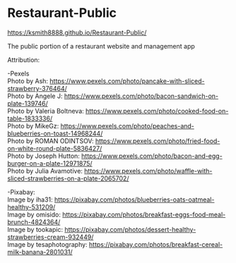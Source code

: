 # Restaurant-Public

https://ksmith8888.github.io/Restaurant-Public/

The public portion of a restaurant website and management app

Attribution:

-Pexels  
Photo by Ash: https://www.pexels.com/photo/pancake-with-sliced-strawberry-376464/  
Photo by Angele J: https://www.pexels.com/photo/bacon-sandwich-on-plate-139746/  
Photo by Valeria Boltneva: https://www.pexels.com/photo/cooked-food-on-table-1833336/  
Photo by MikeGz: https://www.pexels.com/photo/peaches-and-blueberries-on-toast-14968244/  
Photo by ROMAN ODINTSOV: https://www.pexels.com/photo/fried-food-on-white-round-plate-5836427/  
Photo by Joseph Hutton: https://www.pexels.com/photo/bacon-and-egg-burger-on-a-plate-12971875/  
Photo by Julia Avamotive: https://www.pexels.com/photo/waffle-with-sliced-strawberries-on-a-plate-2065702/  

-Pixabay:  
Image by iha31: https://pixabay.com/photos/blueberries-oats-oatmeal-healthy-531209/  
Image by omisido: https://pixabay.com/photos/breakfast-eggs-food-meal-brunch-4824364/  
Image by tookapic: https://pixabay.com/photos/dessert-healthy-strawberries-cream-932449/  
Image by tesaphotography: https://pixabay.com/photos/breakfast-cereal-milk-banana-2801031/  
